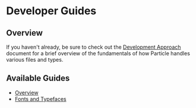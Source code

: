# Developer Guides

## Overview

If you haven't already, be sure to check out the [Development Approach](../development/approach.md) document for a brief overview of the fundamentals of how Particle handles various files and types.

## Available Guides

* [Overview](./])
* [Fonts and Typefaces](./fonts.md)